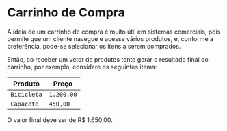 # Carrinho de Compra

A ideia de um carrinho de compra é muito útil em sistemas comerciais, pois permite que um cliente navegue e acesse vários produtos, e, conforme a preferência, pode-se selecionar os itens a serem comprados.

Então, ao receber um vetor de produtos tente gerar o resultado final do carrinho, por exemplo, considere os seguintes items:

| Produto     | Preço      |
| ----------- | ---------- |
| `Bicicleta` | `1.200,00` |
| `Capacete`  | `450,00`   |

O valor final deve ser de R\$ 1.650,00.
